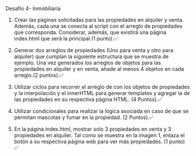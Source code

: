 Desafío 4- Inmobiliaria

1. Crear las páginas solicitadas para las propiedades en alquiler y venta. Además, cada
 una se conecta al script con el arreglo de propiedades que corresponda. Considerar,
 además, que existirá una página index.html que será la principal.(1 punto).✅

 2. Generar dos arreglos de propiedades (Uno para venta y otro para alquiler) que
 cumplan la siguiente estructura que se muestra de ejemplo. Una vez generados los
 arreglos de objetos para las propiedades en alquiler y en venta, añade al menos 4
 objetos en cada arreglo.(2 puntos).✅

 3. Utilizar ciclos para recorrer el arreglo de con los objetos de propiedades y la
 interpolación y el innerHTML para generar templates y agregar la de las propiedades
 en su respectiva página HTML. (4 Puntos).✅

 4. Utilizar condicionales para realizar la lógica asociada en caso de que se permitan
 mascotas y fumar en la propiedad.
 (2 Puntos).✅

 5. En la página index.html, mostrar solo 3 propiedades en venta y 3 propiedades en
 alquiler. Tal como se muestra en la imagen 1, enlaza el botón a su respectiva página
 web para ver más propiedades. (1 punto) ✅

